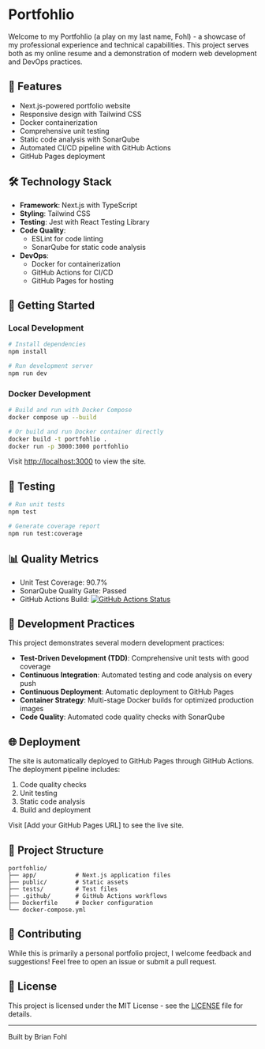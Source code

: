 # Portfohlio

Welcome to my Portfohlio (a play on my last name, Fohl) - a showcase of my professional experience and technical capabilities. This project serves both as my online resume and a demonstration of modern web development and DevOps practices.

## 🌟 Features

- Next.js-powered portfolio website
- Responsive design with Tailwind CSS
- Docker containerization
- Comprehensive unit testing
- Static code analysis with SonarQube
- Automated CI/CD pipeline with GitHub Actions
- GitHub Pages deployment

## 🛠️ Technology Stack

- **Framework**: Next.js with TypeScript
- **Styling**: Tailwind CSS
- **Testing**: Jest with React Testing Library
- **Code Quality**: 
  - ESLint for code linting
  - SonarQube for static code analysis
- **DevOps**:
  - Docker for containerization
  - GitHub Actions for CI/CD
  - GitHub Pages for hosting

## 🚀 Getting Started

### Local Development

```bash
# Install dependencies
npm install

# Run development server
npm run dev
```

### Docker Development

```bash
# Build and run with Docker Compose
docker compose up --build

# Or build and run Docker container directly
docker build -t portfohlio .
docker run -p 3000:3000 portfohlio
```

Visit [http://localhost:3000](http://localhost:3000) to view the site.

## 🧪 Testing

```bash
# Run unit tests
npm test

# Generate coverage report
npm run test:coverage
```

## 📊 Quality Metrics

- Unit Test Coverage: 90.7%
- SonarQube Quality Gate: Passed
- GitHub Actions Build: [![GitHub Actions Status](https://github.com/brianfohl/portfohlio/actions/workflows/pages.yml/badge.svg)](https://github.com/brianfohl/portfohlio/actions)

## 📝 Development Practices

This project demonstrates several modern development practices:

- **Test-Driven Development (TDD)**: Comprehensive unit tests with good coverage
- **Continuous Integration**: Automated testing and code analysis on every push
- **Continuous Deployment**: Automatic deployment to GitHub Pages
- **Container Strategy**: Multi-stage Docker builds for optimized production images
- **Code Quality**: Automated code quality checks with SonarQube

## 🌐 Deployment

The site is automatically deployed to GitHub Pages through GitHub Actions. The deployment pipeline includes:

1. Code quality checks
2. Unit testing
3. Static code analysis
4. Build and deployment

Visit [Add your GitHub Pages URL] to see the live site.

## 📖 Project Structure

```
portfohlio/
├── app/           # Next.js application files
├── public/        # Static assets
├── tests/         # Test files
├── .github/       # GitHub Actions workflows
├── Dockerfile     # Docker configuration
└── docker-compose.yml
```

## 🤝 Contributing

While this is primarily a personal portfolio project, I welcome feedback and suggestions! Feel free to open an issue or submit a pull request.

## 📄 License

This project is licensed under the MIT License - see the [LICENSE](LICENSE) file for details.

---
Built by Brian Fohl